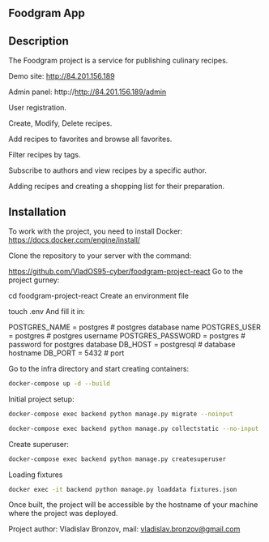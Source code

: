 ## Foodgram App

## Description
The Foodgram project is a service for publishing culinary recipes.

Demo site: http://84.201.156.189

Admin panel: http://http://84.201.156.189/admin

User registration.

Create, Modify, Delete recipes.

Add recipes to favorites and browse all favorites.

Filter recipes by tags.

Subscribe to authors and view recipes by a specific author.

Adding recipes and creating a shopping list for their preparation.

## Installation 

To work with the project, you need to install Docker: https://docs.docker.com/engine/install/

Clone the repository to your server with the command:

https://github.com/VladOS95-cyber/foodgram-project-react
Go to the project gurney:

cd foodgram-project-react
Create an environment file

touch .env
And fill it in:

POSTGRES_NAME = postgres # postgres database name
POSTGRES_USER = postgres # postgres username
POSTGRES_PASSWORD = postgres # password for postgres database
DB_HOST = postgresql # database hostname
DB_PORT = 5432 # port

Go to the infra directory and start creating containers:
```bash
docker-compose up -d --build
```

Initial project setup:
```bash
docker-compose exec backend python manage.py migrate --noinput
```
```bash
docker-compose exec backend python manage.py collectstatic --no-input
```
Create superuser:
```bash
docker-compose exec backend python manage.py createsuperuser
```

Loading fixtures
```bash
docker exec -it backend python manage.py loaddata fixtures.json
```
Once built, the project will be accessible by the hostname of your machine where the project was deployed.

Project author: Vladislav Bronzov, mail: vladislav.bronzov@gmail.com
